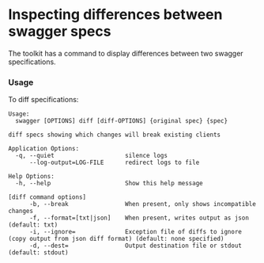# Inspecting differences between swagger specs

The toolkit has a command to display differences between two swagger specifications.

### Usage

To diff specifications:

```
Usage:
  swagger [OPTIONS] diff [diff-OPTIONS] {original spec} {spec}

diff specs showing which changes will break existing clients

Application Options:
  -q, --quiet                    silence logs
      --log-output=LOG-FILE      redirect logs to file

Help Options:
  -h, --help                     Show this help message

[diff command options]
      -b, --break                When present, only shows incompatible changes
      -f, --format=[txt|json]    When present, writes output as json (default: txt)
      -i, --ignore=              Exception file of diffs to ignore (copy output from json diff format) (default: none specified)
      -d, --dest=                Output destination file or stdout (default: stdout)
```
